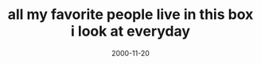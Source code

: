 ---
layout: base.njk
title : 'all my favorite people live in this box i look at everyday' 
view_title : 'all my favorite people live in this box i look at everyday' 
year : '2000' 
date : '2000-11-20' 
img_file : '/drawing/favoritepeople.png' 
html_file : 'favoritepeople' 
next_html : 'neverbethe.html' 
year_order : '595' 
permalink : "title/{{html_file}}.html"
---